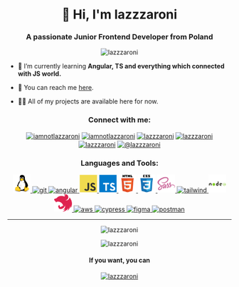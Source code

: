 <!-- - 👋  Hi, I’m @lazzzaroni
- 👀  I’m interested in JS and everything about it.
- 🌱  I’m currently learning JS and waiting to start learning about JS frameworks.
- 💞️  I’m looking to collaborate on some test project which could help me to grow professionally in that way.
- 📫  You can reach me via email: iamnotlazzaroni@gmail.com -->
<!---
lazzzaroni/lazzzaroni is a ✨ special ✨ repository because its `README.md` (this file) appears on your GitHub profile.
You can click the Preview link to take a look at your changes.
--->

<!-- ![](https://komarev.com/ghpvc/?username=lazzzaroni&color=blueviolet) -->

<h1 align="center">👋 Hi, I'm lazzzaroni</h1>
<h3 align="center">A passionate Junior Frontend Developer from Poland</h3>

<p align="center">
  <img src="https://komarev.com/ghpvc/?username=lazzzaroni&color=blueviolet"  alt="lazzzaroni" />
</p>

- 📒 I’m currently learning **Angular, TS and everything which connected with JS world.**

- 📮 You can reach me [here](iamnotlazzaroni@gmail.com).

- 👨‍💻 All of my projects are available here for now.

<h3 align="center">Connect with me:</h3>
<p align="center">
<a href="https://fb.com/iamnotlazzaroni" target="_blank"><img align="center" src="https://raw.githubusercontent.com/rahuldkjain/github-profile-readme-generator/master/src/images/icons/Social/facebook.svg" alt="iamnotlazzaroni" height="30" width="40" /></a>
<a href="https://linkedin.com/in/iamnotlazzaroni" target="blank"><img align="center" src="https://raw.githubusercontent.com/rahuldkjain/github-profile-readme-generator/master/src/images/icons/Social/linked-in-alt.svg" alt="iamnotlazzaroni" height="30" width="40" /></a>
<a href="https://twitter.com/lazzzaroni" target="blank"><img align="center" src="https://raw.githubusercontent.com/rahuldkjain/github-profile-readme-generator/master/src/images/icons/Social/twitter.svg" alt="lazzzaroni" height="30" width="40" /></a>
<a href="https://codepen.io/lazzzaroni" target="blank"><img align="center" src="https://raw.githubusercontent.com/rahuldkjain/github-profile-readme-generator/master/src/images/icons/Social/codepen.svg" alt="lazzzaroni" height="30" width="40" /></a>
<a href="https://stackoverflow.com/users/lazzzaroni" target="blank"><img align="center" src="https://raw.githubusercontent.com/rahuldkjain/github-profile-readme-generator/master/src/images/icons/Social/stack-overflow.svg" alt="lazzzaroni" height="30" width="40" /></a>
<a href="https://medium.com/@lazzzaroni" target="blank"><img align="center" src="https://raw.githubusercontent.com/rahuldkjain/github-profile-readme-generator/master/src/images/icons/Social/medium.svg" alt="@lazzzaroni" height="30" width="40" /></a>
</p>

<h3 align="center">Languages and Tools:</h3>
<p align="center">
<a href="https://www.linux.org/" target="_blank" rel="noreferrer"> <img src="https://raw.githubusercontent.com/devicons/devicon/master/icons/linux/linux-original.svg" alt="linux" width="40" height="40"/> </a> 
<a href="https://git-scm.com/" target="_blank" rel="noreferrer"> <img src="https://www.vectorlogo.zone/logos/git-scm/git-scm-icon.svg" alt="git" width="40" height="40"/> </a> 
<a href="https://angular.io" target="_blank" rel="noreferrer"> <img src="https://angular.io/assets/images/logos/angular/angular.svg" alt="angular" width="40" height="40"/> </a>
<a href="https://developer.mozilla.org/en-US/docs/Web/JavaScript" target="_blank" rel="noreferrer"> <img src="https://raw.githubusercontent.com/devicons/devicon/master/icons/javascript/javascript-original.svg" alt="javascript" width="40" height="40"/> </a> 
<a href="https://www.typescriptlang.org/" target="_blank" rel="noreferrer"> <img src="https://raw.githubusercontent.com/devicons/devicon/master/icons/typescript/typescript-original.svg" alt="typescript" width="40" height="40"/> </a> 
<a href="https://www.w3.org/html/" target="_blank" rel="noreferrer"> <img src="https://raw.githubusercontent.com/devicons/devicon/master/icons/html5/html5-original-wordmark.svg" alt="html5" width="40" height="40"/> </a> 
<a href="https://www.w3schools.com/css/" target="_blank" rel="noreferrer"> <img src="https://raw.githubusercontent.com/devicons/devicon/master/icons/css3/css3-original-wordmark.svg" alt="css3" width="40" height="40"/> </a>
<a href="https://sass-lang.com" target="_blank" rel="noreferrer"> <img src="https://raw.githubusercontent.com/devicons/devicon/master/icons/sass/sass-original.svg" alt="sass" width="40" height="40"/> </a>
<a href="https://tailwindcss.com/" target="_blank" rel="noreferrer"> <img src="https://www.vectorlogo.zone/logos/tailwindcss/tailwindcss-icon.svg" alt="tailwind" width="40" height="40"/> </a> 
<a href="https://nodejs.org" target="_blank" rel="noreferrer"> <img src="https://raw.githubusercontent.com/devicons/devicon/master/icons/nodejs/nodejs-original-wordmark.svg" alt="nodejs" width="40" height="40"/> </a> 
<a href="https://nestjs.com/" target="_blank" rel="noreferrer"> <img src="https://raw.githubusercontent.com/devicons/devicon/master/icons/nestjs/nestjs-plain.svg" alt="nestjs" width="40" height="40"/> </a> 
<a href="https://aws.amazon.com" target="_blank" rel="noreferrer"> <img src="https://raw.githubusercontent.com/get-icon/geticon/master/icons/aws.svg" alt="aws" width="40" height="40"/> </a>
<a href="https://www.cypress.io" target="_blank" rel="noreferrer"> <img src="https://raw.githubusercontent.com/get-icon/geticon/master/icons/cypress.svg" alt="cypress" width="40" height="40"/> </a>
<a href="https://www.figma.com/" target="_blank" rel="noreferrer"> <img src="https://www.vectorlogo.zone/logos/figma/figma-icon.svg" alt="figma" width="40" height="40"/> </a> 
<a href="https://postman.com" target="_blank" rel="noreferrer"> <img src="https://www.vectorlogo.zone/logos/getpostman/getpostman-icon.svg" alt="postman" width="40" height="40"/> </a> 
</p>

___
<p align="center"><img src="https://github-readme-stats.vercel.app/api/top-langs?username=lazzzaroni&show_icons=true&locale=en&layout=compact" alt="lazzzaroni" /></p>
<p align="center"><img src="https://github-readme-stats.vercel.app/api?username=lazzzaroni&show_icons=true&locale=en" alt="lazzzaroni" /></p>


<h4 align="center">If you want, you can</h4>
<p align="center">
  <a href="https://www.buymeacoffee.com/lazzzaroni"> <img src="https://cdn.buymeacoffee.com/buttons/v2/default-yellow.png"  height="25" width="105" alt="lazzzaroni" /></a>
</p>
